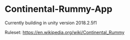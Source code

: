 # Continental-Rummy-App

Currently building in unity version 2018.2.5f1

Ruleset: https://en.wikipedia.org/wiki/Continental_Rummy
